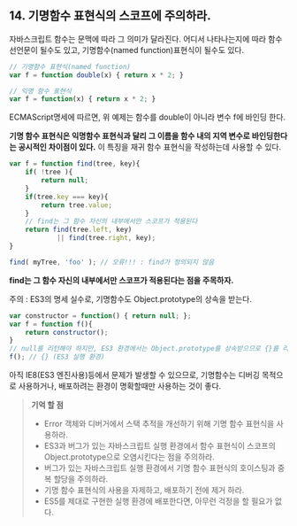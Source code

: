## 14. 기명함수 표현식의 스코프에 주의하라.

자바스크립트 함수는 문맥에 따라 그 의미가 달라진다. 어디서 나타나는지에 따라 함수 선언문이 될수도 있고, 기명함수(named function)표현식이 될수도 있다.
```js
// 기명함수 표현식(named function)
var f = function double(x) { return x * 2; }

// 익명 함수 표현식
var f = function(x) { return x * 2; }
```
ECMAScript명세에 따르면, 위 예제는 함수를 double이 아니라 변수 f에 바인딩 한다.

__기명 함수 표현식은 익명함수 표현식과 달리 그 이름을 함수 내의 지역 변수로 바인딩한다는 공시적인 차이점이 있다.__
이 특징을 재귀 함수 표현식을 작성하는데 사용할 수 있다.

```js
var f = function find(tree, key){
	if( !tree ){
		return null;
	}
	if(tree.key === key){
		return tree.value;
	}
	// find는 그 함수 자신의 내부에서만 스코프가 적용된다
	return find(tree.left, key) 
			|| find(tree.right, key);
}

find( myTree, 'foo' ); // 오류!!! : find가 정의되지 않음
```

__find는 그 함수 자신의 내부에서만 스코프가 적용된다는 점을 주목하자.__


주의 : ES3의 명세 실수로, 기명함수도 Object.prototype의 상속을 받는다.
```js
var constructor = function() { return null; };
var f = function f(){
	return constructor();
}
// null를 리턴해야 하지만, ES3 환경에서는 Object.prototype를 상속받으므로 {}를 리턴함
f(); // {} (ES3 실행 환경)
```

아직 IE8(ES3 엔진사용)등에서 문제가 발생할 수 있으므로, 기명함수는 디버깅 목적으로 사용하거나, 배포하려는 환경이 명확할때만 사용하는 것이 좋다.


> __기억 할 점__
> * Error 객체와 디버거에서 스택 추적을 개선하기 위해 기명 함수 표현식을 사용하라.
> * ES3과 버그가 있는 자바스크립트 실행 환경에서 함수 표현식이 스코프의 Object.prototype으로 오염시킨다는 점을 주의하라.
> * 버그가 있는 자바스크립트 실행 환경에서 기명 함수 표현식의 호이스팅과 중복 할당을 주의하라.
> * 기명 함수 표현식의 사용을 자제하고, 배포하기 전에 제거 하라.
> * ES5를 제대로 구현한 실행 환경에 배포한다면, 아무런 걱정을 할 필요가 없다.